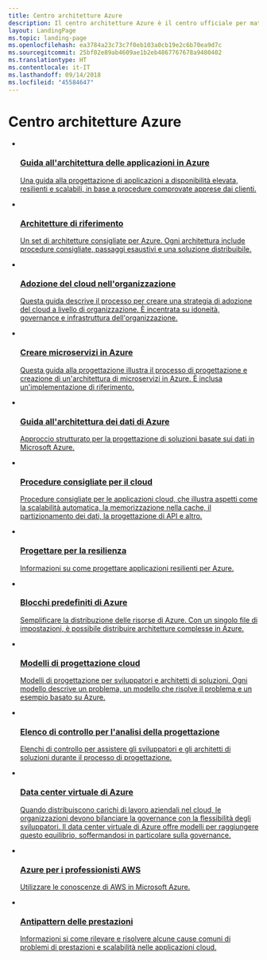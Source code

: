 ```yaml
---
title: Centro architetture Azure
description: Il centro architetture Azure è il centro ufficiale per materiale sussidiario, progetti, modelli e procedure consigliate per la creazione di soluzioni con Microsoft Azure. È curato dal team Microsoft modelli e procedure.
layout: LandingPage
ms.topic: landing-page
ms.openlocfilehash: ea3784a23c73c7f0eb103a0cb19e2c6b70ea9d7c
ms.sourcegitcommit: 25bf02e89ab4609ae1b2eb4867767678a9480402
ms.translationtype: HT
ms.contentlocale: it-IT
ms.lasthandoff: 09/14/2018
ms.locfileid: "45584647"
---
```

# <a name="azure-architecture-center"></a>Centro architetture Azure

<!-- main panel -->
<ul class="panelContent cardsC">
    <!-- A3G -->
    <li>
        <a href="/azure/architecture/guide">
            <div class="cardSize">
                <div class="cardPadding">
                    <div class="card">
                        <img src="_images/a3g-logo.svg" alt="" />
                        <div class="cardText">
                            <h3>Guida all'architettura delle applicazioni in Azure</h3>
                            <p> Una guida alla progettazione di applicazioni a disponibilità elevata, resilienti e scalabili, in base a procedure comprovate apprese dai clienti.</p>
                        </div>
                    </div>
                </div>
            </div>
        </a>
    </li>
    <!-- Reference architectures -->
    <li>
        <a href="/azure/architecture/reference-architectures">
            <div class="cardSize">
                <div class="cardPadding">
                    <div class="card">
                        <img src="_images/reference-architectures.svg" alt="" />
                        <div class="cardText">
                            <h3>Architetture di riferimento</h3>
                            <p>Un set di architetture consigliate per Azure. Ogni architettura include procedure consigliate, passaggi esaustivi e una soluzione distribuibile.</p>
                        </div>
                    </div>
                </div>
            </div>
        </a>
    </li>
    <!-- Cloud Adoption -->
    <li>
        <a href="/azure/architecture/cloud-adoption/">
            <div class="cardSize">
                <div class="cardPadding">
                    <div class="card">
                        <img src="_images/cloud-adoption.svg" alt="" />
                        <div class="cardText">
                            <h3>Adozione del cloud nell'organizzazione</h3>
                            <p>Questa guida descrive il processo per creare una strategia di adozione del cloud a livello di organizzazione. È incentrata su idoneità, governance e infrastruttura dell'organizzazione.</p>
                        </div>
                    </div>
                </div>
            </div>
        </a>
    </li>
</ul>

<!-- Second panel -->
<ul class="panelContent cardsI">
    <!-- Microservices -->
    <li>
        <a href="/azure/architecture/microservices">
            <div class="cardSize">
                <div class="cardPadding">
                    <div class="card">
                        <div class="cardImageOuter">
                            <div class="cardImage">
                                <img src="_images/microservices.svg" alt="" />
                            </div>
                        </div>
                        <div class="cardText">
                            <h3>Creare microservizi in Azure</h3>
                            <p>Questa guida alla progettazione illustra il processo di progettazione e creazione di un'architettura di microservizi in Azure. È inclusa un'implementazione di riferimento.</p>
                        </div>
                    </div>
                </div>
            </div>
        </a>
    </li>
    <!-- data guide -->
    <li>
        <a href="/azure/architecture/data-guide/">
            <div class="cardSize">
                <div class="cardPadding">
                    <div class="card">
                        <div class="cardImageOuter">
                            <div class="cardImage">
                                <img src="_images/data-guide.svg" alt=""  />
                            </div>
                        </div>
                        <div class="cardText">
                            <h3>Guida all'architettura dei dati di Azure</h3>
                            <p>Approccio strutturato per la progettazione di soluzioni basate sui dati in Microsoft Azure.</p>
                        </div>
                    </div>
                </div>
            </div>
        </a>
    </li>
    <!-- Best practices -->
    <li>
        <a href="/azure/architecture/best-practices/">
            <div class="cardSize">
                <div class="cardPadding">
                    <div class="card">
                        <div class="cardImageOuter">
                            <div class="cardImage">
                                <img src="_images/best-practices.svg" alt="" />
                            </div>
                        </div>
                        <div class="cardText">
                            <h3>Procedure consigliate per il cloud</h3>
                            <p>Procedure consigliate per le applicazioni cloud, che illustra aspetti come la scalabilità automatica, la memorizzazione nella cache, il partizionamento dei dati, la progettazione di API e altro.</p>
                        </div>
                    </div>
                </div>
            </div>
        </a>
    </li>
    <!-- Resiliency -->
    <li>
        <a href="/azure/architecture/resiliency">
            <div class="cardSize">
                <div class="cardPadding">
                    <div class="card">
                        <div class="cardImageOuter">
                            <div class="cardImage">
                                <img src="_images/resiliency.svg" alt="" />
                            </div>
                        </div>
                        <div class="cardText">
                            <h3>Progettare per la resilienza</h3>
                            <p>Informazioni su come progettare applicazioni resilienti per Azure.</p>
                        </div>
                    </div>
                </div>
            </div>
        </a>
    </li>
    <!-- Building blocks -->
    <li>
        <a href="https://github.com/mspnp/template-building-blocks/wiki">
            <div class="cardSize">
                <div class="cardPadding">
                    <div class="card">
                        <div class="cardImageOuter">
                            <div class="cardImage">
                                <img src="_images/azbb.svg" alt="" />
                            </div>
                        </div>
                        <div class="cardText">
                            <h3>Blocchi predefiniti di Azure</h3>
                            <p>Semplificare la distribuzione delle risorse di Azure. Con un singolo file di impostazioni, è possibile distribuire architetture complesse in Azure.</p>
                        </div>
                    </div>
                </div>
            </div>
        </a>
    </li>
    <!-- design patterns -->
    <li>
        <a href="/azure/architecture/microservices">
            <div class="cardSize">
                <div class="cardPadding">
                    <div class="card">
                        <div class="cardImageOuter">
                            <div class="cardImage">
                                <img src="_images/cloud-design-patterns.svg" alt="" />
                            </div>
                        </div>
                        <div class="cardText">
                            <h3>Modelli di progettazione cloud</h3>
                            <p>Modelli di progettazione per sviluppatori e architetti di soluzioni. Ogni modello descrive un problema, un modello che risolve il problema e un esempio basato su Azure.</p>
                        </div>
                    </div>
                </div>
            </div>
        </a>
    </li>
    <!-- Checklists -->
    <li>
        <a href="/azure/architecture/checklist/">
            <div class="cardSize">
                <div class="cardPadding">
                    <div class="card">
                        <div class="cardImageOuter">
                            <div class="cardImage">
                                <img src="_images/checklist.svg" alt="" />
                            </div>
                        </div>
                        <div class="cardText">
                            <h3>Elenco di controllo per l'analisi della progettazione</h3>
                            <p>Elenchi di controllo per assistere gli sviluppatori e gli architetti di soluzioni durante il processo di progettazione.</p>
                        </div>
                    </div>
                </div>
            </div>
        </a>
    </li>
    <!-- Azure Virtual Datacenter -->
    <li>
        <a href="./vdc/index.md">
            <div class="cardSize">
                <div class="cardPadding">
                    <div class="card">
                        <div class="cardImageOuter">
                            <div class="cardImage">
                                <img src="_images/virtual-datacenter.svg" alt="" />
                            </div>
                        </div>
                        <div class="cardText">
                            <h3>Data center virtuale di Azure</h3>
                            <p>Quando distribuiscono carichi di lavoro aziendali nel cloud, le organizzazioni devono bilanciare la governance con la flessibilità degli sviluppatori. Il data center virtuale di Azure offre modelli per raggiungere questo equilibrio, soffermandosi in particolare sulla governance.</p>
                        </div>
                    </div>
                </div>
            </div>
        </a>
    </li>
        <!-- Azure for AWS Professionals -->
    <li>
        <a href="/azure/architecture/aws-professional">
            <div class="cardSize">
                <div class="cardPadding">
                    <div class="card">
                        <div class="cardImageOuter">
                            <div class="cardImage">
                                <img src="_images/aws-professional.svg" alt="" />
                            </div>
                        </div>
                        <div class="cardText">
                            <h3>Azure per i professionisti AWS</h3>
                            <p>Utilizzare le conoscenze di AWS in Microsoft Azure.</p>
                        </div>
                    </div>
                </div>
            </div>
        </a>
    </li>
    <!-- Performance anti-practices -->
    <li>
        <a href="/azure/architecture/antipatterns">
            <div class="cardSize">
                <div class="cardPadding">
                    <div class="card">
                        <div class="cardImageOuter">
                            <div class="cardImage">
                                <img src="_images/performance.svg" alt="" />
                            </div>
                        </div>
                        <div class="cardText">
                            <h3>Antipattern delle prestazioni</h3>
                            <p>Informazioni si come rilevare e risolvere alcune cause comuni di problemi di prestazioni e scalabilità nelle applicazioni cloud.</p>
                        </div>
                    </div>
                </div>
            </div>
        </a>
    </li>
</ul>
